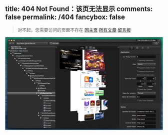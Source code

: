 title: 404 Not Found：该页无法显示
comments: false
permalink: /404
fancybox: false
---

> 对不起，您需要访问的页面不存在
> [回主页][index]·[所有文章][archives]·[留言板][about]

![Reveal 调试界面][revealImage]

[index]:http://hansoncoder.com/
[archives]:http://hansoncoder.com/archives/
[about]:http://hansoncoder.com/about/
[revealImage]:/resources/404-reveal.png